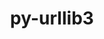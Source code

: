 ---
title: "py-urllib3"
layout: cache
categories: [package, develop-2024-05-19]
meta: {"versions": ["2.1.0"], "compilers": ["apple-clang@=15.0.0", "cce@=15.0.1", "gcc@=11.1.0", "gcc@=11.4.0", "gcc@=7.3.1", "gcc@=9.4.0", "oneapi@=2024.0.0"], "oss": ["amzn2", "rhel8", "ubuntu20.04", "ubuntu22.04", "ventura"], "platforms": ["darwin", "linux"], "targets": ["aarch64", "neoverse_n1", "neoverse_v1", "neoverse_v2", "ppc64le", "x86_64_v3", "zen4"], "stacks": ["aws-isc", "aws-isc-aarch64", "data-vis-sdk", "e4s", "e4s-cray-rhel", "e4s-neoverse-v2", "e4s-neoverse_v1", "e4s-oneapi", "e4s-power", "ml-darwin-aarch64-mps", "ml-linux-x86_64-cpu", "ml-linux-x86_64-cuda", "root"], "num_specs": 25, "num_specs_by_stack": {"ml-darwin-aarch64-mps": 2, "root": 25, "aws-isc-aarch64": 2, "aws-isc": 1, "e4s-cray-rhel": 1, "e4s-power": 2, "data-vis-sdk": 2, "e4s-neoverse_v1": 3, "e4s-neoverse-v2": 3, "e4s": 4, "ml-linux-x86_64-cpu": 3, "ml-linux-x86_64-cuda": 3, "e4s-oneapi": 2}}
spec_details: [{"hash": "uatfikhu6eazlilt4lkkessqejqek3j4", "compiler": "apple-clang@=15.0.0", "versions": ["2.1.0"], "os": "ventura", "platform": "darwin", "target": "aarch64", "variants": ["~brotli", "build_system=python_pip", "~socks"], "stacks": ["ml-darwin-aarch64-mps", "root"], "size": "-", "tarball": "https://binaries.spack.io/releases/develop-2024-05-19/build_cache/darwin-ventura-aarch64/apple-clang-15.0.0/py-urllib3-2.1.0/darwin-ventura-aarch64-apple-clang-15.0.0-py-urllib3-2.1.0-uatfikhu6eazlilt4lkkessqejqek3j4.spack"}, {"hash": "5acs4qc63hxqz6zc7hmmqmrdvrsgssdm", "compiler": "apple-clang@=15.0.0", "versions": ["2.1.0"], "os": "ventura", "platform": "darwin", "target": "aarch64", "variants": ["~brotli", "build_system=python_pip", "~socks"], "stacks": ["ml-darwin-aarch64-mps", "root"], "size": "-", "tarball": "https://binaries.spack.io/releases/develop-2024-05-19/build_cache/darwin-ventura-aarch64/apple-clang-15.0.0/py-urllib3-2.1.0/darwin-ventura-aarch64-apple-clang-15.0.0-py-urllib3-2.1.0-5acs4qc63hxqz6zc7hmmqmrdvrsgssdm.spack"}, {"hash": "qp4zohltomjxr45ezqecutwnirudf62q", "compiler": "gcc@=7.3.1", "versions": ["2.1.0"], "os": "amzn2", "platform": "linux", "target": "aarch64", "variants": ["~brotli", "build_system=python_pip", "~socks"], "stacks": ["root", "aws-isc-aarch64"], "size": "-", "tarball": "https://binaries.spack.io/releases/develop-2024-05-19/build_cache/linux-amzn2-aarch64/gcc-7.3.1/py-urllib3-2.1.0/linux-amzn2-aarch64-gcc-7.3.1-py-urllib3-2.1.0-qp4zohltomjxr45ezqecutwnirudf62q.spack"}, {"hash": "i2ramoct5xflpduxdrbhtgvn3am4zp2y", "compiler": "gcc@=7.3.1", "versions": ["2.1.0"], "os": "amzn2", "platform": "linux", "target": "neoverse_n1", "variants": ["~brotli", "build_system=python_pip", "~socks"], "stacks": ["root", "aws-isc-aarch64"], "size": "-", "tarball": "https://binaries.spack.io/releases/develop-2024-05-19/build_cache/linux-amzn2-neoverse_n1/gcc-7.3.1/py-urllib3-2.1.0/linux-amzn2-neoverse_n1-gcc-7.3.1-py-urllib3-2.1.0-i2ramoct5xflpduxdrbhtgvn3am4zp2y.spack"}, {"hash": "qq55x664a5cjmebf3buo3qphmvz7ohc2", "compiler": "gcc@=7.3.1", "versions": ["2.1.0"], "os": "amzn2", "platform": "linux", "target": "x86_64_v3", "variants": ["~brotli", "build_system=python_pip", "~socks"], "stacks": ["aws-isc", "root"], "size": "-", "tarball": "https://binaries.spack.io/releases/develop-2024-05-19/build_cache/linux-amzn2-x86_64_v3/gcc-7.3.1/py-urllib3-2.1.0/linux-amzn2-x86_64_v3-gcc-7.3.1-py-urllib3-2.1.0-qq55x664a5cjmebf3buo3qphmvz7ohc2.spack"}, {"hash": "f4e4uhc7ll2vhircwdp6k26i3ghwihxw", "compiler": "cce@=15.0.1", "versions": ["2.1.0"], "os": "rhel8", "platform": "linux", "target": "zen4", "variants": ["~brotli", "build_system=python_pip", "~socks"], "stacks": ["e4s-cray-rhel", "root"], "size": "-", "tarball": "https://binaries.spack.io/releases/develop-2024-05-19/build_cache/linux-rhel8-zen4/cce-15.0.1/py-urllib3-2.1.0/linux-rhel8-zen4-cce-15.0.1-py-urllib3-2.1.0-f4e4uhc7ll2vhircwdp6k26i3ghwihxw.spack"}, {"hash": "xptuqvsz6cwcmamyycd2yxkg36nqjeox", "compiler": "gcc@=9.4.0", "versions": ["2.1.0"], "os": "ubuntu20.04", "platform": "linux", "target": "ppc64le", "variants": ["~brotli", "build_system=python_pip", "~socks"], "stacks": ["e4s-power", "root"], "size": "-", "tarball": "https://binaries.spack.io/releases/develop-2024-05-19/build_cache/linux-ubuntu20.04-ppc64le/gcc-9.4.0/py-urllib3-2.1.0/linux-ubuntu20.04-ppc64le-gcc-9.4.0-py-urllib3-2.1.0-xptuqvsz6cwcmamyycd2yxkg36nqjeox.spack"}, {"hash": "7uyfrwudvnuhedkxoqcuxkb5u34abak3", "compiler": "gcc@=9.4.0", "versions": ["2.1.0"], "os": "ubuntu20.04", "platform": "linux", "target": "ppc64le", "variants": ["~brotli", "build_system=python_pip", "~socks"], "stacks": ["e4s-power", "root"], "size": "-", "tarball": "https://binaries.spack.io/releases/develop-2024-05-19/build_cache/linux-ubuntu20.04-ppc64le/gcc-9.4.0/py-urllib3-2.1.0/linux-ubuntu20.04-ppc64le-gcc-9.4.0-py-urllib3-2.1.0-7uyfrwudvnuhedkxoqcuxkb5u34abak3.spack"}, {"hash": "ruqvesrtad3epkdb3gynuvdm5l5j2kfi", "compiler": "gcc@=11.1.0", "versions": ["2.1.0"], "os": "ubuntu20.04", "platform": "linux", "target": "x86_64_v3", "variants": ["~brotli", "build_system=python_pip", "~socks"], "stacks": ["data-vis-sdk", "root"], "size": "-", "tarball": "https://binaries.spack.io/releases/develop-2024-05-19/build_cache/linux-ubuntu20.04-x86_64_v3/gcc-11.1.0/py-urllib3-2.1.0/linux-ubuntu20.04-x86_64_v3-gcc-11.1.0-py-urllib3-2.1.0-ruqvesrtad3epkdb3gynuvdm5l5j2kfi.spack"}, {"hash": "4u4zktu65vggb2gsawejpsad4bcyp4br", "compiler": "gcc@=11.1.0", "versions": ["2.1.0"], "os": "ubuntu20.04", "platform": "linux", "target": "x86_64_v3", "variants": ["~brotli", "build_system=python_pip", "~socks"], "stacks": ["data-vis-sdk", "root"], "size": "-", "tarball": "https://binaries.spack.io/releases/develop-2024-05-19/build_cache/linux-ubuntu20.04-x86_64_v3/gcc-11.1.0/py-urllib3-2.1.0/linux-ubuntu20.04-x86_64_v3-gcc-11.1.0-py-urllib3-2.1.0-4u4zktu65vggb2gsawejpsad4bcyp4br.spack"}, {"hash": "zonevmpfa2fco5hq6xer3bvj76roow3u", "compiler": "gcc@=11.4.0", "versions": ["2.1.0"], "os": "ubuntu22.04", "platform": "linux", "target": "neoverse_v1", "variants": ["~brotli", "build_system=python_pip", "~socks"], "stacks": ["root", "e4s-neoverse_v1"], "size": "-", "tarball": "https://binaries.spack.io/releases/develop-2024-05-19/build_cache/linux-ubuntu22.04-neoverse_v1/gcc-11.4.0/py-urllib3-2.1.0/linux-ubuntu22.04-neoverse_v1-gcc-11.4.0-py-urllib3-2.1.0-zonevmpfa2fco5hq6xer3bvj76roow3u.spack"}, {"hash": "cyxgmatqmizxh4s4kdb7jin2oklujdk2", "compiler": "gcc@=11.4.0", "versions": ["2.1.0"], "os": "ubuntu22.04", "platform": "linux", "target": "neoverse_v1", "variants": ["~brotli", "build_system=python_pip", "~socks"], "stacks": ["root", "e4s-neoverse_v1"], "size": "-", "tarball": "https://binaries.spack.io/releases/develop-2024-05-19/build_cache/linux-ubuntu22.04-neoverse_v1/gcc-11.4.0/py-urllib3-2.1.0/linux-ubuntu22.04-neoverse_v1-gcc-11.4.0-py-urllib3-2.1.0-cyxgmatqmizxh4s4kdb7jin2oklujdk2.spack"}, {"hash": "b7czuh5sm3dyjf4sznum4exj5atqdofn", "compiler": "gcc@=11.4.0", "versions": ["2.1.0"], "os": "ubuntu22.04", "platform": "linux", "target": "neoverse_v1", "variants": ["~brotli", "build_system=python_pip", "~socks"], "stacks": ["root", "e4s-neoverse_v1"], "size": "-", "tarball": "https://binaries.spack.io/releases/develop-2024-05-19/build_cache/linux-ubuntu22.04-neoverse_v1/gcc-11.4.0/py-urllib3-2.1.0/linux-ubuntu22.04-neoverse_v1-gcc-11.4.0-py-urllib3-2.1.0-b7czuh5sm3dyjf4sznum4exj5atqdofn.spack"}, {"hash": "ityxccuf5thjvwzm7iimdwraxfuzd5ks", "compiler": "gcc@=11.4.0", "versions": ["2.1.0"], "os": "ubuntu22.04", "platform": "linux", "target": "neoverse_v2", "variants": ["~brotli", "build_system=python_pip", "~socks"], "stacks": ["e4s-neoverse-v2", "root"], "size": "-", "tarball": "https://binaries.spack.io/releases/develop-2024-05-19/build_cache/linux-ubuntu22.04-neoverse_v2/gcc-11.4.0/py-urllib3-2.1.0/linux-ubuntu22.04-neoverse_v2-gcc-11.4.0-py-urllib3-2.1.0-ityxccuf5thjvwzm7iimdwraxfuzd5ks.spack"}, {"hash": "nicr3ta5ddc3ffn37fgbr6ignakyhiws", "compiler": "gcc@=11.4.0", "versions": ["2.1.0"], "os": "ubuntu22.04", "platform": "linux", "target": "neoverse_v2", "variants": ["~brotli", "build_system=python_pip", "~socks"], "stacks": ["e4s-neoverse-v2", "root"], "size": "-", "tarball": "https://binaries.spack.io/releases/develop-2024-05-19/build_cache/linux-ubuntu22.04-neoverse_v2/gcc-11.4.0/py-urllib3-2.1.0/linux-ubuntu22.04-neoverse_v2-gcc-11.4.0-py-urllib3-2.1.0-nicr3ta5ddc3ffn37fgbr6ignakyhiws.spack"}, {"hash": "p2kbynv7tdh4b46knxharxenyqfsrytf", "compiler": "gcc@=11.4.0", "versions": ["2.1.0"], "os": "ubuntu22.04", "platform": "linux", "target": "neoverse_v2", "variants": ["~brotli", "build_system=python_pip", "~socks"], "stacks": ["e4s-neoverse-v2", "root"], "size": "-", "tarball": "https://binaries.spack.io/releases/develop-2024-05-19/build_cache/linux-ubuntu22.04-neoverse_v2/gcc-11.4.0/py-urllib3-2.1.0/linux-ubuntu22.04-neoverse_v2-gcc-11.4.0-py-urllib3-2.1.0-p2kbynv7tdh4b46knxharxenyqfsrytf.spack"}, {"hash": "ci2hbktc5pb6zr5wcm5ivmbzkiklwm2q", "compiler": "gcc@=11.4.0", "versions": ["2.1.0"], "os": "ubuntu22.04", "platform": "linux", "target": "x86_64_v3", "variants": ["~brotli", "build_system=python_pip", "~socks"], "stacks": ["e4s", "root"], "size": "-", "tarball": "https://binaries.spack.io/releases/develop-2024-05-19/build_cache/linux-ubuntu22.04-x86_64_v3/gcc-11.4.0/py-urllib3-2.1.0/linux-ubuntu22.04-x86_64_v3-gcc-11.4.0-py-urllib3-2.1.0-ci2hbktc5pb6zr5wcm5ivmbzkiklwm2q.spack"}, {"hash": "yrourz3uig6ws6oc3zgmujj43yca2k4m", "compiler": "gcc@=11.4.0", "versions": ["2.1.0"], "os": "ubuntu22.04", "platform": "linux", "target": "x86_64_v3", "variants": ["~brotli", "build_system=python_pip", "~socks"], "stacks": ["e4s", "root"], "size": "-", "tarball": "https://binaries.spack.io/releases/develop-2024-05-19/build_cache/linux-ubuntu22.04-x86_64_v3/gcc-11.4.0/py-urllib3-2.1.0/linux-ubuntu22.04-x86_64_v3-gcc-11.4.0-py-urllib3-2.1.0-yrourz3uig6ws6oc3zgmujj43yca2k4m.spack"}, {"hash": "osg27mmsgcsrbfc7mzllhn4p6d3jn2pw", "compiler": "gcc@=11.4.0", "versions": ["2.1.0"], "os": "ubuntu22.04", "platform": "linux", "target": "x86_64_v3", "variants": ["~brotli", "build_system=python_pip", "~socks"], "stacks": ["e4s", "root"], "size": "-", "tarball": "https://binaries.spack.io/releases/develop-2024-05-19/build_cache/linux-ubuntu22.04-x86_64_v3/gcc-11.4.0/py-urllib3-2.1.0/linux-ubuntu22.04-x86_64_v3-gcc-11.4.0-py-urllib3-2.1.0-osg27mmsgcsrbfc7mzllhn4p6d3jn2pw.spack"}, {"hash": "cj3ceuskfwzj5zw52hokwbd534ckqman", "compiler": "gcc@=11.4.0", "versions": ["2.1.0"], "os": "ubuntu22.04", "platform": "linux", "target": "x86_64_v3", "variants": ["~brotli", "build_system=python_pip", "~socks"], "stacks": ["ml-linux-x86_64-cpu", "ml-linux-x86_64-cuda", "root"], "size": "-", "tarball": "https://binaries.spack.io/releases/develop-2024-05-19/build_cache/linux-ubuntu22.04-x86_64_v3/gcc-11.4.0/py-urllib3-2.1.0/linux-ubuntu22.04-x86_64_v3-gcc-11.4.0-py-urllib3-2.1.0-cj3ceuskfwzj5zw52hokwbd534ckqman.spack"}, {"hash": "bd6ny5wyrepznjrvwhrnqkwddtpe5y7h", "compiler": "gcc@=11.4.0", "versions": ["2.1.0"], "os": "ubuntu22.04", "platform": "linux", "target": "x86_64_v3", "variants": ["~brotli", "build_system=python_pip", "~socks"], "stacks": ["ml-linux-x86_64-cpu", "ml-linux-x86_64-cuda", "root"], "size": "-", "tarball": "https://binaries.spack.io/releases/develop-2024-05-19/build_cache/linux-ubuntu22.04-x86_64_v3/gcc-11.4.0/py-urllib3-2.1.0/linux-ubuntu22.04-x86_64_v3-gcc-11.4.0-py-urllib3-2.1.0-bd6ny5wyrepznjrvwhrnqkwddtpe5y7h.spack"}, {"hash": "g6gsw3guishk6oh62vnym7eg4jq3fw3u", "compiler": "gcc@=11.4.0", "versions": ["2.1.0"], "os": "ubuntu22.04", "platform": "linux", "target": "x86_64_v3", "variants": ["~brotli", "build_system=python_pip", "~socks"], "stacks": ["ml-linux-x86_64-cpu", "ml-linux-x86_64-cuda", "root"], "size": "-", "tarball": "https://binaries.spack.io/releases/develop-2024-05-19/build_cache/linux-ubuntu22.04-x86_64_v3/gcc-11.4.0/py-urllib3-2.1.0/linux-ubuntu22.04-x86_64_v3-gcc-11.4.0-py-urllib3-2.1.0-g6gsw3guishk6oh62vnym7eg4jq3fw3u.spack"}, {"hash": "qn4ymnmwqeyiiwrsjlms2y2gfbcskzxt", "compiler": "gcc@=11.4.0", "versions": ["2.1.0"], "os": "ubuntu22.04", "platform": "linux", "target": "x86_64_v3", "variants": ["~brotli", "build_system=python_pip", "~socks"], "stacks": ["e4s", "root"], "size": "-", "tarball": "https://binaries.spack.io/releases/develop-2024-05-19/build_cache/linux-ubuntu22.04-x86_64_v3/gcc-11.4.0/py-urllib3-2.1.0/linux-ubuntu22.04-x86_64_v3-gcc-11.4.0-py-urllib3-2.1.0-qn4ymnmwqeyiiwrsjlms2y2gfbcskzxt.spack"}, {"hash": "wgoi7moskmw5ylzsxmsxnw43je3hgisq", "compiler": "oneapi@=2024.0.0", "versions": ["2.1.0"], "os": "ubuntu22.04", "platform": "linux", "target": "x86_64_v3", "variants": ["~brotli", "build_system=python_pip", "~socks"], "stacks": ["e4s-oneapi", "root"], "size": "-", "tarball": "https://binaries.spack.io/releases/develop-2024-05-19/build_cache/linux-ubuntu22.04-x86_64_v3/oneapi-2024.0.0/py-urllib3-2.1.0/linux-ubuntu22.04-x86_64_v3-oneapi-2024.0.0-py-urllib3-2.1.0-wgoi7moskmw5ylzsxmsxnw43je3hgisq.spack"}, {"hash": "ejvdngpsakqc2vchay5dvoxwyau5ekgc", "compiler": "oneapi@=2024.0.0", "versions": ["2.1.0"], "os": "ubuntu22.04", "platform": "linux", "target": "x86_64_v3", "variants": ["~brotli", "build_system=python_pip", "~socks"], "stacks": ["e4s-oneapi", "root"], "size": "-", "tarball": "https://binaries.spack.io/releases/develop-2024-05-19/build_cache/linux-ubuntu22.04-x86_64_v3/oneapi-2024.0.0/py-urllib3-2.1.0/linux-ubuntu22.04-x86_64_v3-oneapi-2024.0.0-py-urllib3-2.1.0-ejvdngpsakqc2vchay5dvoxwyau5ekgc.spack"}]
---